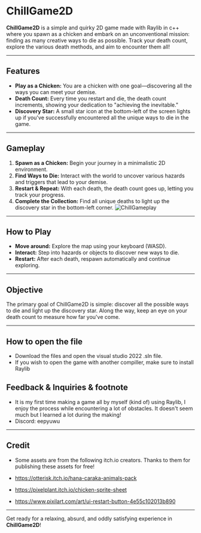 # ChillGame2D

**ChillGame2D** is a simple and quirky 2D game made with Raylib in c++ where you spawn as a chicken and embark on an unconventional mission: finding as many creative ways to die as possible. Track your death count, explore the various death methods, and aim to encounter them all!

---

## Features

- **Play as a Chicken:** You are a chicken with one goal—discovering all the ways you can meet your demise.
- **Death Count:** Every time you restart and die, the death count increments, showing your dedication to "achieving the inevitable."
- **Discovery Star:** A small star icon at the bottom-left of the screen lights up if you've successfully encountered all the unique ways to die in the game.

---

## Gameplay

1. **Spawn as a Chicken:** Begin your journey in a minimalistic 2D environment.
2. **Find Ways to Die:** Interact with the world to uncover various hazards and triggers that lead to your demise.
3. **Restart & Repeat:** With each death, the death count goes up, letting you track your progress.
4. **Complete the Collection:** Find all unique deaths to light up the discovery star in the bottom-left corner.
![ChillGameplay](https://github.com/user-attachments/assets/00a58964-c832-47ab-9e56-aaec4291b469)

---

## How to Play

- **Move around:** Explore the map using your keyboard (WASD).
- **Interact:** Step into hazards or objects to discover new ways to die.
- **Restart:** After each death, respawn automatically and continue exploring.

---

## Objective

The primary goal of ChillGame2D is simple: discover all the possible ways to die and light up the discovery star. Along the way, keep an eye on your death count to measure how far you've come.

---
## How to open the file

- Download the files and open the visual studio 2022 .sln file.
- If you wish to open the game with another compiller, make sure to install Raylib

## Feedback & Inquiries & footnote
- It is my first time making a game all by myself (kind of) using Raylib, I enjoy the process while encountering a lot of obstacles. It doesn't seem much but I learned a lot during the making! 
- Discord: eepyuwu
---
## Credit

- Some assets are from the following itch.io creators. Thanks to them for publishing these assets for free!
  
- https://otterisk.itch.io/hana-caraka-animals-pack
  
- https://pixelplant.itch.io/chicken-sprite-sheet
  
- https://www.pixilart.com/art/ui-restart-button-4e55c102013b890
---

Get ready for a relaxing, absurd, and oddly satisfying experience in **ChillGame2D**!
